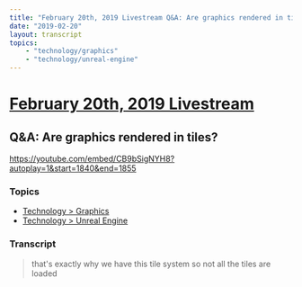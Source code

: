 ```yaml
---
title: "February 20th, 2019 Livestream Q&A: Are graphics rendered in tiles?"
date: "2019-02-20"
layout: transcript
topics:
    - "technology/graphics"
    - "technology/unreal-engine"
---
```

# [February 20th, 2019 Livestream](../2019-02-20.md)
## Q&A: Are graphics rendered in tiles?
https://youtube.com/embed/CB9bSigNYH8?autoplay=1&start=1840&end=1855

### Topics
* [Technology > Graphics](../topics/technology/graphics.md)
* [Technology > Unreal Engine](../topics/technology/unreal-engine.md)

### Transcript

> that's exactly why we have this tile system so not all the tiles are loaded
